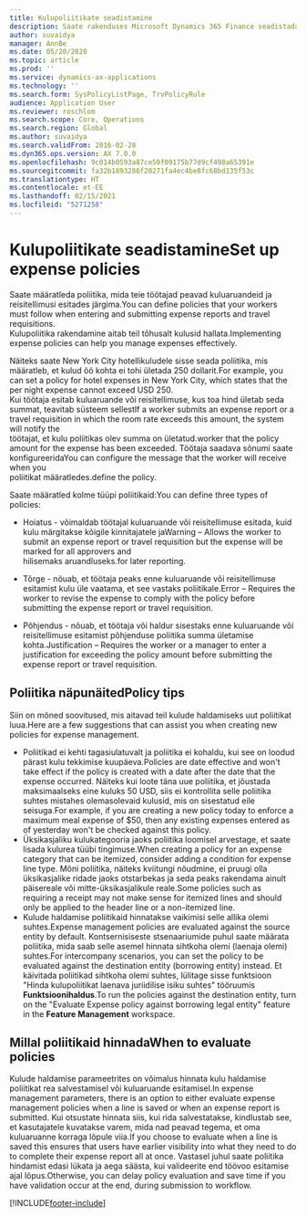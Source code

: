 ```yaml
---
title: Kulupoliitikate seadistamine
description: Saate rakenduses Microsoft Dynamics 365 Finance seadistada kulupoliitikad, mida teie töötajad peavad kuluaruandeid ja reisitellimusi esitades järgima.
author: suvaidya
manager: AnnBe
ms.date: 05/20/2020
ms.topic: article
ms.prod: ''
ms.service: dynamics-ax-applications
ms.technology: ''
ms.search.form: SysPolicyListPage, TrvPolicyRule
audience: Application User
ms.reviewer: roschlom
ms.search.scope: Core, Operations
ms.search.region: Global
ms.author: suvaidya
ms.search.validFrom: 2016-02-28
ms.dyn365.ops.version: AX 7.0.0
ms.openlocfilehash: 9c014b0593a87ce50f09175b77d9cf498a65391e
ms.sourcegitcommit: fa32b1893286f20271fa4ec4be8fc68bd135f53c
ms.translationtype: HT
ms.contentlocale: et-EE
ms.lasthandoff: 02/15/2021
ms.locfileid: "5271258"
---
```

# <a name="set-up-expense-policies"></a><span data-ttu-id="246cf-103">Kulupoliitikate seadistamine</span><span class="sxs-lookup"><span data-stu-id="246cf-103">Set up expense policies</span></span>

<span data-ttu-id="246cf-104">Saate määratleda poliitika, mida teie töötajad peavad kuluaruandeid ja reisitellimusi esitades järgima.</span><span class="sxs-lookup"><span data-stu-id="246cf-104">You can define policies that your workers must follow when entering and submitting expense reports and travel requisitions.</span></span>         
<span data-ttu-id="246cf-105">Kulupoliitika rakendamine aitab teil tõhusalt kulusid hallata.</span><span class="sxs-lookup"><span data-stu-id="246cf-105">Implementing expense policies can help you manage expenses effectively.</span></span>         

<span data-ttu-id="246cf-106">Näiteks saate New York City hotellikuludele sisse seada poliitika, mis määratleb, et kulud öö kohta ei tohi ületada 250 dollarit.</span><span class="sxs-lookup"><span data-stu-id="246cf-106">For example, you can set a policy for hotel expenses in New York City, which states that the per night expense cannot exceed USD 250.</span></span>       
<span data-ttu-id="246cf-107">Kui töötaja esitab kuluaruande või reisitellimuse, kus toa hind ületab seda summat, teavitab süsteem sellest</span><span class="sxs-lookup"><span data-stu-id="246cf-107">If a worker submits an expense report or a travel requisition in which the room rate exceeds this amount, the system will notify the</span></span>        
<span data-ttu-id="246cf-108">töötajat, et kulu poliitikas olev summa on ületatud.</span><span class="sxs-lookup"><span data-stu-id="246cf-108">worker that the policy amount for the expense has been exceeded.</span></span> <span data-ttu-id="246cf-109">Töötaja saadava sõnumi saate konfigureerida</span><span class="sxs-lookup"><span data-stu-id="246cf-109">You can configure the message that the worker will receive when you</span></span>        
<span data-ttu-id="246cf-110">poliitikat määratledes.</span><span class="sxs-lookup"><span data-stu-id="246cf-110">define the policy.</span></span>      
        
<span data-ttu-id="246cf-111">Saate määratled kolme tüüpi poliitikaid:</span><span class="sxs-lookup"><span data-stu-id="246cf-111">You can define three types of policies:</span></span>         
        
- <span data-ttu-id="246cf-112">Hoiatus - võimaldab töötajal kuluaruande või reisitellimuse esitada, kuid kulu märgitakse kõigile kinnitajatele ja</span><span class="sxs-lookup"><span data-stu-id="246cf-112">Warning – Allows the worker to submit an expense report or travel requisition but the expense will be marked for all approvers and</span></span>        
  <span data-ttu-id="246cf-113">hilisemaks aruandluseks.</span><span class="sxs-lookup"><span data-stu-id="246cf-113">for later reporting.</span></span>        

- <span data-ttu-id="246cf-114">Tõrge - nõuab, et töötaja peaks enne kuluaruande või reisitellimuse esitamist kulu üle vaatama, et see vastaks poliitikale.</span><span class="sxs-lookup"><span data-stu-id="246cf-114">Error – Requires the worker to revise the expense to comply with the policy before submitting the expense report or travel requisition.</span></span>       
 
 - <span data-ttu-id="246cf-115">Põhjendus - nõuab, et töötaja või haldur sisestaks enne kuluaruande või reisitellimuse esitamist põhjenduse poliitika summa ületamise kohta.</span><span class="sxs-lookup"><span data-stu-id="246cf-115">Justification – Requires the worker or a manager to enter a justification for exceeding the policy amount before submitting the expense report or travel requisition.</span></span>        

## <a name="policy-tips"></a><span data-ttu-id="246cf-116">Poliitika näpunäited</span><span class="sxs-lookup"><span data-stu-id="246cf-116">Policy tips</span></span>
<span data-ttu-id="246cf-117">Siin on mõned soovitused, mis aitavad teil kulude haldamiseks uut poliitikat luua.</span><span class="sxs-lookup"><span data-stu-id="246cf-117">Here are a few suggestions that can assist you when creating new policies for expense management.</span></span> 
* <span data-ttu-id="246cf-118">Poliitikad ei kehti tagasiulatuvalt ja poliitika ei kohaldu, kui see on loodud pärast kulu tekkimise kuupäeva.</span><span class="sxs-lookup"><span data-stu-id="246cf-118">Policies are date effective and won't take effect if the policy is created with a date after the date that the expense occurred.</span></span> <span data-ttu-id="246cf-119">Näiteks kui loote täna uue poliitika, et jõustada maksimaalseks eine kuluks 50 USD, siis ei kontrollita selle poliitika suhtes mistahes olemasolevaid kulusid, mis on sisestatud eile seisuga.</span><span class="sxs-lookup"><span data-stu-id="246cf-119">For example, if you are creating a new policy today to enforce a maximum meal expense of $50, then any existing expenses entered as of yesterday won't be checked against this policy.</span></span>
* <span data-ttu-id="246cf-120">Üksikasjaliku kulukategooria jaoks poliitika loomisel arvestage, et saate lisada kulurea tüübi tingimuse.</span><span class="sxs-lookup"><span data-stu-id="246cf-120">When creating a policy for an expense category that can be itemized, consider adding a condition for expense line type.</span></span> <span data-ttu-id="246cf-121">Mõni poliitika, näiteks kviitungi nõudmine, ei pruugi olla üksikasjalike ridade jaoks otstarbekas ja seda peaks rakendama ainult päisereale või mitte-üksikasjalikule reale.</span><span class="sxs-lookup"><span data-stu-id="246cf-121">Some policies such as requiring a receipt may not make sense for itemized lines and should only be applied to the header line or a non-itemized line.</span></span> 
* <span data-ttu-id="246cf-122">Kulude haldamise poliitikaid hinnatakse vaikimisi selle allika olemi suhtes.</span><span class="sxs-lookup"><span data-stu-id="246cf-122">Expense management policies are evaluated against the source entity by default.</span></span> <span data-ttu-id="246cf-123">Kontsernisiseste stsenaariumide puhul saate määrata poliitika, mida saab selle asemel hinnata sihtkoha olemi (laenaja olemi) suhtes.</span><span class="sxs-lookup"><span data-stu-id="246cf-123">For intercompany scenarios, you can set the policy to be evaluated against the destination entity (borrowing entity) instead.</span></span> <span data-ttu-id="246cf-124">Et käivitada poliitikad sihtkoha olemi suhtes, lülitage sisse funktsioon "Hinda kulupoliitikat laenava juriidilise isiku suhtes" tööruumis **Funktsioonihaldus**.</span><span class="sxs-lookup"><span data-stu-id="246cf-124">To run the policies against the destination entity, turn on the "Evaluate Expense policy against borrowing legal entity" feature in the **Feature Management** workspace.</span></span>

## <a name="when-to-evaluate-policies"></a><span data-ttu-id="246cf-125">Millal poliitikaid hinnada</span><span class="sxs-lookup"><span data-stu-id="246cf-125">When to evaluate policies</span></span>

<span data-ttu-id="246cf-126">Kulude haldamise parameetrites on võimalus hinnata kulu haldamise poliitikat rea salvestamisel või kuluaruande esitamisel.</span><span class="sxs-lookup"><span data-stu-id="246cf-126">In expense management parameters, there is an option to either evaluate expense management policies when a line is saved or when an expense report is submitted.</span></span> <span data-ttu-id="246cf-127">Kui otsustate hinnata siis, kui rida salvestatakse, kindlustab see, et kasutajatele kuvatakse varem, mida nad peavad tegema, et oma kuluaruanne korraga lõpule viia.</span><span class="sxs-lookup"><span data-stu-id="246cf-127">If you choose to evaluate when a line is saved this ensures that users have earlier visibility into what they need to do to complete their expense report all at once.</span></span> <span data-ttu-id="246cf-128">Vastasel juhul saate poliitika hindamist edasi lükata ja aega säästa, kui valideerite end töövoo esitamise ajal lõpus.</span><span class="sxs-lookup"><span data-stu-id="246cf-128">Otherwise, you can delay policy evaluation and save time if you have validation occur at the end, during submission to workflow.</span></span>


[!INCLUDE[footer-include](../includes/footer-banner.md)]